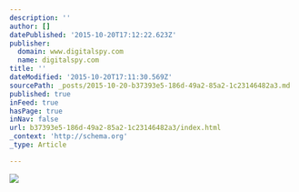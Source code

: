 ```yaml
---
description: ''
author: []
datePublished: '2015-10-20T17:12:22.623Z'
publisher:
  domain: www.digitalspy.com
  name: digitalspy.com
title: ''
dateModified: '2015-10-20T17:11:30.569Z'
sourcePath: _posts/2015-10-20-b37393e5-186d-49a2-85a2-1c23146482a3.md
published: true
inFeed: true
hasPage: true
inNav: false
url: b37393e5-186d-49a2-85a2-1c23146482a3/index.html
_context: 'http://schema.org'
_type: Article

---
```

![](http://i2.cdnds.net/15/21/618x929/movies-david-brent-life-on-the-road-ricky-gervais.jpg)